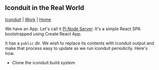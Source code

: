 ## Iconduit in the Real World

[Iconduit](./) | [Work](../) | [Home](../../..)

We have an App. Let's call it [Pi Node Server](https://pi.listingslab.io). It's a simple React SPA bootstrapped using Create React App.

It has a `public` dir. We wish to replace its contents with Iconduit output and make that process easy to update as we run iconduit periodiclly. Here's how.

- Clone the iconduit build system
